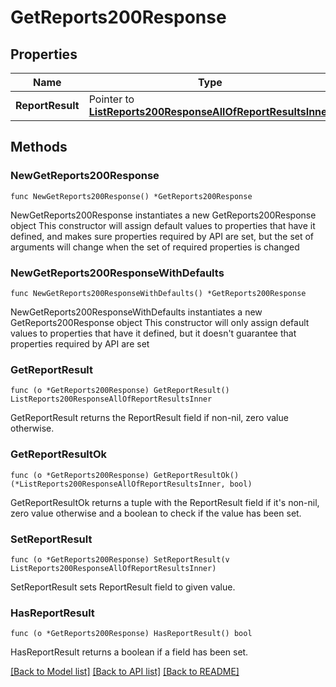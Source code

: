 # GetReports200Response

## Properties

Name | Type | Description | Notes
------------ | ------------- | ------------- | -------------
**ReportResult** | Pointer to [**ListReports200ResponseAllOfReportResultsInner**](ListReports200ResponseAllOfReportResultsInner.md) |  | [optional] 

## Methods

### NewGetReports200Response

`func NewGetReports200Response() *GetReports200Response`

NewGetReports200Response instantiates a new GetReports200Response object
This constructor will assign default values to properties that have it defined,
and makes sure properties required by API are set, but the set of arguments
will change when the set of required properties is changed

### NewGetReports200ResponseWithDefaults

`func NewGetReports200ResponseWithDefaults() *GetReports200Response`

NewGetReports200ResponseWithDefaults instantiates a new GetReports200Response object
This constructor will only assign default values to properties that have it defined,
but it doesn't guarantee that properties required by API are set

### GetReportResult

`func (o *GetReports200Response) GetReportResult() ListReports200ResponseAllOfReportResultsInner`

GetReportResult returns the ReportResult field if non-nil, zero value otherwise.

### GetReportResultOk

`func (o *GetReports200Response) GetReportResultOk() (*ListReports200ResponseAllOfReportResultsInner, bool)`

GetReportResultOk returns a tuple with the ReportResult field if it's non-nil, zero value otherwise
and a boolean to check if the value has been set.

### SetReportResult

`func (o *GetReports200Response) SetReportResult(v ListReports200ResponseAllOfReportResultsInner)`

SetReportResult sets ReportResult field to given value.

### HasReportResult

`func (o *GetReports200Response) HasReportResult() bool`

HasReportResult returns a boolean if a field has been set.


[[Back to Model list]](../README.md#documentation-for-models) [[Back to API list]](../README.md#documentation-for-api-endpoints) [[Back to README]](../README.md)


